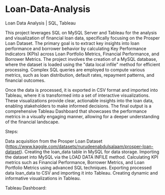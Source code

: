 # Loan-Data-Analysis

Loan Data Analysis | SQL, Tableau

This project leverages SQL on MySQL Server and Tableau for the analysis and visualization of financial loan data, specifically focusing on the Prosper Loan Dataset. The primary goal is to extract key insights into loan performance and borrower behavior by calculating Key Performance Indicators (KPIs) across Loan Portfolio Metrics, Financial Performance, and Borrower Metrics. The project involves the creation of a MySQL database, where the dataset is loaded using the "data local infile" method for efficient processing. Complex SQL queries are employed to compute various metrics, such as loan distribution, default rates, repayment patterns, and financial outcomes.

Once the data is processed, it is exported in CSV format and imported into Tableau, where it is transformed into a set of interactive visualizations. These visualizations provide clear, actionable insights into the loan data, enabling stakeholders to make informed decisions. The final output is a comprehensive Tableau Dashboard that showcases the performance metrics in a visually engaging manner, allowing for a deeper understanding of the financial landscape.

Steps:

Data acquisition from the Prosper Loan Dataset (https://www.kaggle.com/datasets/nurudeenabdulsalaam/prosper-loan-dataset).
Creating the loan_data table in MySQL for data storage.
Importing the dataset into MySQL via the LOAD DATA INFILE method.
Calculating KPI metrics such as Financial Performance, Borrower Metrics, and Loan Portfolio Metrics using advanced SQL techniques.
Exporting processed data loan_data to CSV and importing it into Tableau.
Creating dynamic and informative visualizations in Tableau.

Tableau Dashboard: 
